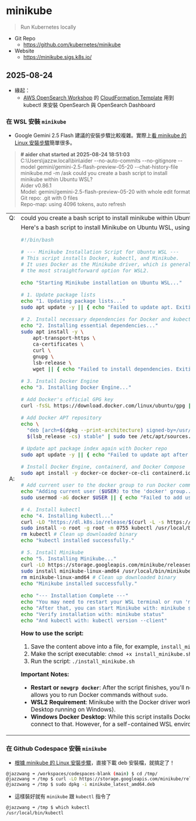 # minikube

> Run Kubernetes locally

- Git Repo
  - https://github.com/kubernetes/minikube
- Website
  - https://minikube.sigs.k8s.io/

## 2025-08-24

- 緣起：
  - [AWS OpenSearch Workshop](https://catalog.workshops.aws/workshops/c87214bf-11ea-46b7-82d9-4d934c2a7f53/en-US/setup/cfn-setup) 的 [CloudFormation Template](https://static.us-east-1.prod.workshops.aws/public/1db5425d-516a-4a44-98b8-97457a074f85/static/cfns/ops-workshop.yml) 用到 kubectl 來安裝 OpenSearch 與 OpenSearch Dashboard

### 在 WSL 安裝 `minikube`

- Google Gemini 2.5 Flash 建議的安裝步驟比較複雜。實際上[看 minikube 的 Linux 安裝步驟](https://minikube.sigs.k8s.io/docs/start/?arch=%2Flinux%2Fx86-64%2Fstable%2Fdebian+package)簡單很多。

> **# aider chat started at 2025-08-24 18:51:03**
> C:\Users\jazzw\.local\bin\aider --no-auto-commits --no-gitignore --model gemini/gemini-2.5-flash-preview-05-20 --chat-history-file minikube.md -m /ask could you create a bash script to install minikube within Ubuntu WSL?  
> Aider v0.86.1  
> Model: gemini/gemini-2.5-flash-preview-05-20 with whole edit format  
> Git repo: .git with 0 files  
> Repo-map: using 4096 tokens, auto refresh  

<table><tr><td>Q:</td><td>
<!-- add your Prompt bellow-->
could you create a bash script to install minikube within Ubuntu WSL?
</td></tr><tr><td>A:</td><td>
<!-- add Chatbot Response bellow-->
Here's a bash script to install Minikube on Ubuntu WSL, using Docker as its driver.

```bash
#!/bin/bash

# --- Minikube Installation Script for Ubuntu WSL ---
# This script installs Docker, kubectl, and Minikube.
# It uses Docker as the Minikube driver, which is generally
# the most straightforward option for WSL2.

echo "Starting Minikube installation on Ubuntu WSL..."

# 1. Update package lists
echo "1. Updating package lists..."
sudo apt update -y || { echo "Failed to update apt. Exiting."; exit 1; }

# 2. Install necessary dependencies for Docker and kubectl
echo "2. Installing essential dependencies..."
sudo apt install -y \
    apt-transport-https \
    ca-certificates \
    curl \
    gnupg \
    lsb-release \
    wget || { echo "Failed to install dependencies. Exiting."; exit 1; }

# 3. Install Docker Engine
echo "3. Installing Docker Engine..."

# Add Docker's official GPG key
curl -fsSL https://download.docker.com/linux/ubuntu/gpg | sudo gpg --dearmor -o /usr/share/keyrings/docker-archive-keyring.gpg || { echo "Failed to add Docker GPG key. Exiting."; exit 1; }

# Add Docker APT repository
echo \
  "deb [arch=$(dpkg --print-architecture) signed-by=/usr/share/keyrings/docker-archive-keyring.gpg] https://download.docker.com/linux/ubuntu \
  $(lsb_release -cs) stable" | sudo tee /etc/apt/sources.list.d/docker.list > /dev/null || { echo "Failed to add Docker repository. Exiting."; exit 1; }

# Update apt package index again with Docker repo
sudo apt update -y || { echo "Failed to update apt after adding Docker repo. Exiting."; exit 1; }

# Install Docker Engine, containerd, and Docker Compose
sudo apt install -y docker-ce docker-ce-cli containerd.io docker-compose-plugin || { echo "Failed to install Docker components. Exiting."; exit 1; }

# Add current user to the docker group to run Docker commands without sudo
echo "Adding current user ($USER) to the 'docker' group..."
sudo usermod -aG docker $USER || { echo "Failed to add user to docker group. Exiting."; exit 1; }

# 4. Install kubectl
echo "4. Installing kubectl..."
curl -LO "https://dl.k8s.io/release/$(curl -L -s https://dl.k8s.io/release/stable.txt)/bin/linux/amd64/kubectl" || { echo "Failed to download kubectl. Exiting."; exit 1; }
sudo install -o root -g root -m 0755 kubectl /usr/local/bin/kubectl || { echo "Failed to install kubectl. Exiting."; exit 1; }
rm kubectl # Clean up downloaded binary
echo "kubectl installed successfully."

# 5. Install Minikube
echo "5. Installing Minikube..."
curl -LO https://storage.googleapis.com/minikube/releases/latest/minikube-linux-amd64 || { echo "Failed to download Minikube. Exiting."; exit 1; }
sudo install minikube-linux-amd64 /usr/local/bin/minikube || { echo "Failed to install Minikube. Exiting."; exit 1; }
rm minikube-linux-amd64 # Clean up downloaded binary
echo "Minikube installed successfully."

echo "--- Installation Complete ---"
echo "You may need to restart your WSL terminal or run 'newgrp docker' for the Docker group changes to take effect."
echo "After that, you can start Minikube with: minikube start --driver=docker"
echo "Verify installation with: minikube status"
echo "And kubectl with: kubectl version --client"
```

**How to use the script:**

1.  Save the content above into a file, for example, `install_minikube.sh`.
2.  Make the script executable: `chmod +x install_minikube.sh`
3.  Run the script: `./install_minikube.sh`

**Important Notes:**

*   **Restart or `newgrp docker`**: After the script finishes, you'll need to either close and reopen your WSL terminal or run `newgrp docker` for the changes to your user's group membership to take effect. This allows you to run Docker commands without `sudo`.
*   **WSL2 Requirement**: Minikube with the Docker driver works best on WSL2. If you are on WSL1, you might encounter issues or need to switch to a different driver (like `none`, which requires Docker Desktop running on Windows).
*   **Windows Docker Desktop**: While this script installs Docker *within* your WSL instance, if you prefer to use Docker Desktop running on Windows, you would typically configure your WSL instance to connect to that. However, for a self-contained WSL environment, installing Docker directly in WSL is often simpler.
</td></tr></table>

### 在 Github Codespace 安裝 `minikube`

- [根據 minikube 的 Linux 安裝步驟](https://minikube.sigs.k8s.io/docs/start/?arch=%2Flinux%2Fx86-64%2Fstable%2Fdebian+package)，直接下載 deb 安裝檔，就搞定了！
```bash
@jazzwang ➜ /workspaces/codespaces-blank (main) $ cd /tmp/
@jazzwang ➜ /tmp $ curl -LO https://storage.googleapis.com/minikube/releases/latest/minikube_latest_amd64.deb
@jazzwang ➜ /tmp $ sudo dpkg -i minikube_latest_amd64.deb
```
- 這樣裝好就有 `minikube` 跟 `kubectl` 指令了
```bash
@jazzwang ➜ /tmp $ which kubectl
/usr/local/bin/kubectl
```